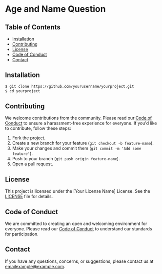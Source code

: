 # Age and Name Question

## Table of Contents

- [Installation](#installation)
- [Contributing](#contributing)
- [License](#license)
- [Code of Conduct](#code-of-conduct)
- [Contact](#contact)

## Installation

```sh
$ git clone https://github.com/yourusername/yourproject.git
$ cd yourproject
```

## Contributing

We welcome contributions from the community. Please read our [Code of Conduct](#code-of-conduct) to ensure a harassment-free experience for everyone. If you'd like to contribute, follow these steps:

1. Fork the project.
2. Create a new branch for your feature (`git checkout -b feature-name`).
3. Make your changes and commit them (`git commit -m 'Add some feature'`).
4. Push to your branch (`git push origin feature-name`).
5. Open a pull request.

## License

This project is licensed under the [Your License Name] License. See the [LICENSE](LICENSE) file for details.

## Code of Conduct

We are committed to creating an open and welcoming environment for everyone. Please read our [Code of Conduct](CODE_OF_CONDUCT.md) to understand our standards for participation.

## Contact

If you have any questions, concerns, or suggestions, please contact us at emailexample@example.com.
